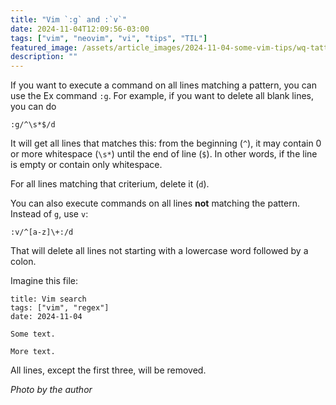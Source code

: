 ```yaml
---
title: "Vim `:g` and :`v`"
date: 2024-11-04T12:09:56-03:00
tags: ["vim", "neovim", "vi", "tips", "TIL"]
featured_image: /assets/article_images/2024-11-04-some-vim-tips/wq-tattoo.webp
description: ""
---
```


If you want to execute a command on all lines matching a pattern, you
can use the Ex command `:g`. For example, if you want to delete all
blank lines, you can do
```
:g/^\s*$/d
```

It will get all lines that matches this: from the beginning (`^`), it may
contain 0 or more whitespace (`\s*`) until the end of line (`$`). In other
words, if the line is empty or contain only whitespace.

For all lines matching that criterium, delete it (`d`).

You can also execute commands on all lines **not** matching the pattern.
Instead of `g`, use `v`:

```
:v/^[a-z]\+:/d
```

That will delete all lines not starting with a lowercase word followed by
a colon.

Imagine this file:
```
title: Vim search
tags: ["vim", "regex"]
date: 2024-11-04

Some text.

More text.
```

All lines, except the first three, will be removed.

_Photo by the author_

